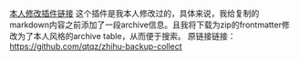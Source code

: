 [本人修改插件链接](assets/cj.js)
这个插件是我本人修改过的，具体来说，我给复制的markdown内容之前添加了一段archive信息。且我将下载为zip的frontmatter修改为了本人风格的archive table，从而便于搜索。
原链接链接：https://github.com/qtqz/zhihu-backup-collect

